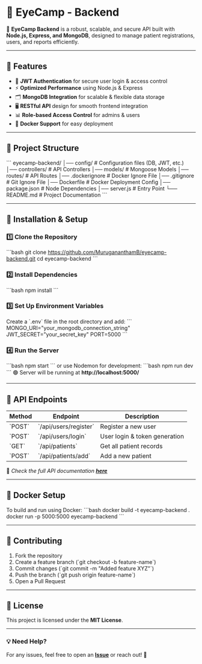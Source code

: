 # 🏥 **EyeCamp - Backend**

🚀 **EyeCamp Backend** is a robust, scalable, and secure API built with **Node.js, Express, and MongoDB**, designed to manage patient registrations, users, and reports efficiently.

---

## 🌟 **Features**
- 🔐 **JWT Authentication** for secure user login & access control
- ⚡ **Optimized Performance** using Node.js & Express
- 🗂️ **MongoDB Integration** for scalable & flexible data storage
- 🖥️ **RESTful API** design for smooth frontend integration
- 📊 **Role-based Access Control** for admins & users
- 🐳 **Docker Support** for easy deployment

---

## 📂 **Project Structure**
\`\`\`
eyecamp-backend/
│── config/          # Configuration files (DB, JWT, etc.)
│── controllers/     # API Controllers
│── models/         # Mongoose Models
│── routes/         # API Routes
│── .dockerignore   # Docker Ignore File
│── .gitignore      # Git Ignore File
│── Dockerfile      # Docker Deployment Config
│── package.json    # Node Dependencies
│── server.js       # Entry Point
└── README.md       # Project Documentation
\`\`\`

---

## 🔧 **Installation & Setup**

### 1️⃣ Clone the Repository
\`\`\`bash
git clone https://github.com/MurugananthamB/eyecamp-backend.git
cd eyecamp-backend
\`\`\`

### 2️⃣ Install Dependencies
\`\`\`bash
npm install
\`\`\`

### 3️⃣ Set Up Environment Variables
Create a \`.env\` file in the root directory and add:
\`\`\`
MONGO_URI="your_mongodb_connection_string"
JWT_SECRET="your_secret_key"
PORT=5000
\`\`\`

### 4️⃣ Run the Server
\`\`\`bash
npm start
\`\`\`
or use Nodemon for development:
\`\`\`bash
npm run dev
\`\`\`
🟢 Server will be running at **http://localhost:5000/**

---

## 📡 **API Endpoints**
| Method | Endpoint | Description |
|--------|---------|-------------|
| \`POST\` | \`/api/users/register\` | Register a new user |
| \`POST\` | \`/api/users/login\` | User login & token generation |
| \`GET\` | \`/api/patients\` | Get all patient records |
| \`POST\` | \`/api/patients/add\` | Add a new patient |

📌 _Check the full API documentation **[here](#)**_

---

## 🐳 **Docker Setup**
To build and run using Docker:
\`\`\`bash
docker build -t eyecamp-backend .
docker run -p 5000:5000 eyecamp-backend
\`\`\`

---

## 🎯 **Contributing**
1. Fork the repository  
2. Create a feature branch (\`git checkout -b feature-name\`)  
3. Commit changes (\`git commit -m "Added feature XYZ"\`)  
4. Push the branch (\`git push origin feature-name\`)  
5. Open a Pull Request  

---

## 📜 **License**
This project is licensed under the **MIT License**.

---

### 💡 **Need Help?**
For any issues, feel free to open an **[Issue](https://github.com/MurugananthamB/eyecamp-backend/issues)** or reach out! 🚀

